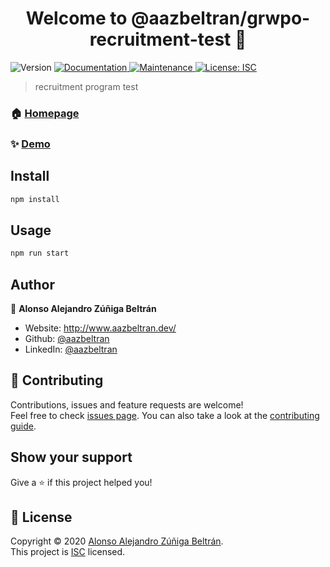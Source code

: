 <h1 align="center">Welcome to @aazbeltran/grwpo-recruitment-test 👋</h1>
<p>
  <img alt="Version" src="https://img.shields.io/badge/version-1.0.0-blue.svg?cacheSeconds=2592000" />
  <a href="https://github.com/aazbeltran/grwpo-recruitment-test#readme" target="_blank">
    <img alt="Documentation" src="https://img.shields.io/badge/documentation-yes-brightgreen.svg" />
  </a>
  <a href="https://github.com/aazbeltran/grwpo-recruitment-test/graphs/commit-activity" target="_blank">
    <img alt="Maintenance" src="https://img.shields.io/badge/Maintained%3F-yes-green.svg" />
  </a>
  <a href="https://github.com/aazbeltran/grwpo-recruitment-test/blob/master/LICENSE" target="_blank">
    <img alt="License: ISC" src="https://img.shields.io/github/license/aazbeltran/@aazbeltran/grwpo-recruitment-test" />
  </a>
</p>

> recruitment program test

### 🏠 [Homepage](https://github.com/aazbeltran/grwpo-recruitment-test#readme)

### ✨ [Demo](grwpo-test.aazbeltran.dev)

## Install

```sh
npm install
```

## Usage

```sh
npm run start
```

## Author

👤 **Alonso Alejandro Zúñiga Beltrán**

* Website: http://www.aazbeltran.dev/
* Github: [@aazbeltran](https://github.com/aazbeltran)
* LinkedIn: [@aazbeltran](https://linkedin.com/in/aazbeltran)

## 🤝 Contributing

Contributions, issues and feature requests are welcome!<br />Feel free to check [issues page](https://github.com/aazbeltran/grwpo-recruitment-test/issues). You can also take a look at the [contributing guide](https://github.com/aazbeltran/grwpo-recruitment-test/blob/master/CONTRIBUTING.md).

## Show your support

Give a ⭐️ if this project helped you!

## 📝 License

Copyright © 2020 [Alonso Alejandro Zúñiga Beltrán](https://github.com/aazbeltran).<br />
This project is [ISC](https://github.com/aazbeltran/grwpo-recruitment-test/blob/master/LICENSE) licensed.
